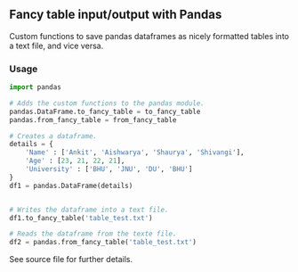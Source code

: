 ## Fancy table input/output with Pandas

Custom functions to save pandas dataframes as nicely formatted tables into a text file, and vice versa.

### Usage

```python
import pandas

# Adds the custom functions to the pandas module.
pandas.DataFrame.to_fancy_table = to_fancy_table
pandas.from_fancy_table = from_fancy_table

# Creates a dataframe.
details = {
    'Name' : ['Ankit', 'Aishwarya', 'Shaurya', 'Shivangi'],
    'Age' : [23, 21, 22, 21],
    'University' : ['BHU', 'JNU', 'DU', 'BHU']
}
df1 = pandas.DataFrame(details)


# Writes the dataframe into a text file.
df1.to_fancy_table('table_test.txt')

# Reads the dataframe from the texte file.
df2 = pandas.from_fancy_table('table_test.txt')
```

See source file for further details.
